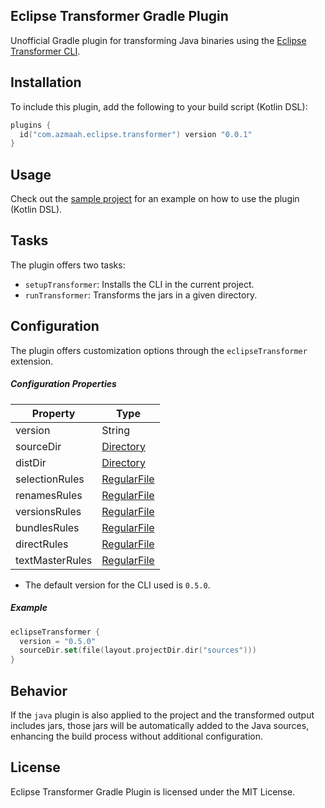 ## Eclipse Transformer Gradle Plugin

Unofficial Gradle plugin for transforming Java binaries using the [Eclipse Transformer CLI](https://projects.eclipse.org/projects/technology.transformer).

## Installation

To include this plugin, add the following to your build script (Kotlin DSL):

```kotlin
plugins {
  id("com.azmaah.eclipse.transformer") version "0.0.1"
}
```

## Usage

Check out the [sample project](./sample/) for an example on how to use the plugin (Kotlin DSL).

## Tasks

The plugin offers two tasks:
* `setupTransformer`: Installs the CLI in the current project.
* `runTransformer`: Transforms the jars in a given directory.

## Configuration

The plugin offers customization options through the `eclipseTransformer` extension.

##### Configuration Properties

| Property        | Type                                                                                        |
|-----------------|---------------------------------------------------------------------------------------------|
| version         | String                                                                                      |
| sourceDir       | [Directory](https://docs.gradle.org/current/javadoc/org/gradle/api/file/Directory.html)     |
| distDir         | [Directory](https://docs.gradle.org/current/javadoc/org/gradle/api/file/Directory.html)     |
| selectionRules  | [RegularFile](https://docs.gradle.org/current/javadoc/org/gradle/api/file/RegularFile.html) |
| renamesRules    | [RegularFile](https://docs.gradle.org/current/javadoc/org/gradle/api/file/RegularFile.html) |
| versionsRules   | [RegularFile](https://docs.gradle.org/current/javadoc/org/gradle/api/file/RegularFile.html) |
| bundlesRules    | [RegularFile](https://docs.gradle.org/current/javadoc/org/gradle/api/file/RegularFile.html) |
| directRules     | [RegularFile](https://docs.gradle.org/current/javadoc/org/gradle/api/file/RegularFile.html) |
| textMasterRules | [RegularFile](https://docs.gradle.org/current/javadoc/org/gradle/api/file/RegularFile.html) |

* The default version for the CLI used is `0.5.0`.

##### Example

```kotlin
eclipseTransformer {
  version = "0.5.0"
  sourceDir.set(file(layout.projectDir.dir("sources")))
}
```

## Behavior

If the `java` plugin is also applied to the project and the transformed output includes jars, those jars will be automatically added to the Java sources, enhancing the build process without additional configuration.

## License

Eclipse Transformer Gradle Plugin is licensed under the MIT License.